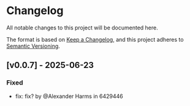 # Changelog

All notable changes to this project will be documented here.

The format is based on [Keep a Changelog](https://keepachangelog.com/en/1.1.0/), and this project adheres to [Semantic Versioning](https://semver.org/spec/v2.0.0.html).


## [v0.0.7] - 2025-06-23

### Fixed
- fix: fix? by @Alexander Harms in 6429446


